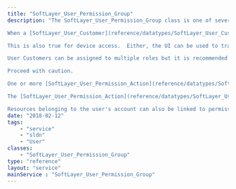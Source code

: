 ```yaml
---
title: "SoftLayer_User_Permission_Group"
description: "The SoftLayer_User_Permission_Group class is one of several classes that make up the customer permission system.  It is a role-based system that includes defined actions which can be 'grouped' together using a SoftLayer_User_Permission_Group class. These groups of actions are then used to define roles, and the roles are assigned to users.  The SoftLayer_User_Permission_Group is also used to track the resources or account devices to which a user has been granted access. The types of resources that users can be granted access is defined in [SoftLayer_User_Permission_Resource_Type](reference/datatypes/SoftLayer_User_Permission_Resource_Type). 

When a [SoftLayer_User_Customer](reference/datatypes/SoftLayer_User_Customer) is created, a SoftLayer_User_Permission_Group and SoftLayer_User_Permission_Role is created specifically for the user with a group type of SYSTEM.  When the UI is used to alter the permissions of a customer user, the actions are added or removed from this group.  The api can not be used to alter the permissions in this group.  If an account wants to create their own unique permission groups and roles, the UI can not be used to manage them. 

This is also true for device access.  Either, the UI can be used to track the devices to which users are granted access which will use the SYSTEM group, or the api can be used, making the UI information inaccurate. 

User Customers can be assigned to multiple roles but it is recommended to either use the UI for managing account users permissions or only use the api.  Mixing the two will lead to confusing results as the UI will not show any permissions assigned to a user via a customer created role/group combination. 

Proceed with caution. 

One or more [SoftLayer_User_Permission_Action](reference/datatypes/SoftLayer_User_Permission_Action) are assigned to one or more SoftLayer_User_Permission_Group Objects. One ore more SoftLayer_User_Permission_Group objects can be linked to a [SoftLayer_User_Permission_Role](reference/datatypes/SoftLayer_User_Permission_Role). A single SoftLayer_User_Permission_Group object can be linked to multiple SoftLayer_User_Permission_Role objects. The [SoftLayer_User_Permission_Role](reference/datatypes/SoftLayer_User_Permission_Role) is assigned to one or more [SoftLayer_User_Customer](reference/datatypes/SoftLayer_User_Customer). 

The [SoftLayer_User_Permission_Action](reference/datatypes/SoftLayer_User_Permission_Action) class defines the permissions that are required in order for a [SoftLayer_User_Customer](reference/datatypes/SoftLayer_User_Customer) to perform certain actions within IMS. 

Resources belonging to the user's account can also be linked to permission groups. See [SoftLayer_User_Permission_Resource_Type](reference/datatypes/SoftLayer_User_Permission_Resource_Type). "
date: "2018-02-12"
tags:
    - "service"
    - "sldn"
    - "User"
classes:
    - "SoftLayer_User_Permission_Group"
type: "reference"
layout: "service"
mainService : "SoftLayer_User_Permission_Group"
---
```


